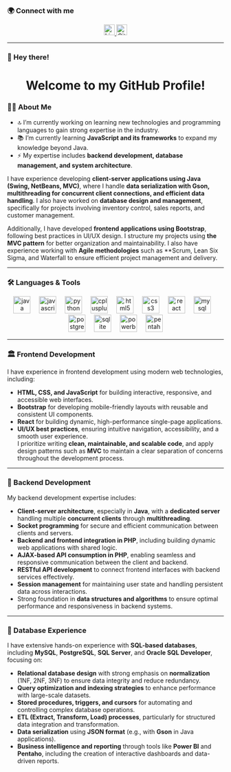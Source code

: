 ### 🌍 Connect with me  
<div align="center">  
<a href="https://www.linkedin.com/in/BrandonVM">
    <img src="https://img.shields.io/static/v1?message=LinkedIn&logo=linkedin&label=&color=0077B5&logoColor=white&style=for-the-badge" height="25" alt="LinkedIn" />  
  </a>  
  <a href="https://github.com/Vargas0421">  
    <img src="https://logos-world.net/wp-content/uploads/2020/11/GitHub-Logo.png" height="25" alt="GitHub" />  
  </a>  
</div>  
  
---  
  
### 👋 Hey there!  
<h1 align="center">Welcome to my GitHub Profile!</h1>  
  
### 👨‍💻 About Me  
- 🔝 I’m currently working on learning new technologies and programming languages to gain strong expertise in the industry.
- 📚 I’m currently learning **JavaScript and its frameworks** to expand my knowledge beyond Java.  
- ⚡ My expertise includes **backend development, database management, and system architecture**.  
  
I have experience developing **client-server applications using Java (Swing, NetBeans, MVC)**, where I handle **data serialization with Gson, multithreading for concurrent client connections, and efficient data handling**. I also have worked on **database design and management**, specifically for projects involving inventory control, sales reports, and customer management.  
  
Additionally, I have developed **frontend applications using Bootstrap**, following best practices in UI/UX design. I structure my projects using **the MVC pattern** for better organization and maintainability. I also have experience working with **Agile methodologies** such as **Scrum, Lean Six Sigma, and Waterfall to ensure efficient project management and delivery.  
  
---  
  
### 🛠 Languages & Tools  
<div align="center">  
  <img src="https://cdn.jsdelivr.net/gh/devicons/devicon/icons/java/java-original-wordmark.svg" height="40" alt="java logo"  />  
  <img width="12" />  
  <img src="https://cdn.jsdelivr.net/gh/devicons/devicon/icons/javascript/javascript-original.svg" height="40" alt="javascript logo"  />  
  <img width="12" />  
  <img src="https://cdn.jsdelivr.net/gh/devicons/devicon/icons/python/python-original-wordmark.svg" height="40" alt="python logo"  />  
  <img width="12" />  
  <img src="https://cdn.jsdelivr.net/gh/devicons/devicon/icons/cplusplus/cplusplus-original.svg" height="40" alt="cplusplus logo"  />  
  <img width="12" />  
  <img src="https://cdn.jsdelivr.net/gh/devicons/devicon/icons/html5/html5-original-wordmark.svg" height="40" alt="html5 logo"  />  
  <img width="12" />  
  <img src="https://cdn.jsdelivr.net/gh/devicons/devicon/icons/css3/css3-original-wordmark.svg" height="40" alt="css3 logo"  />  
  <img width="12" />  
  <img src="https://cdn.jsdelivr.net/gh/devicons/devicon/icons/react/react-original-wordmark.svg" height="40" alt="react logo"  />  
  <img width="12" />  
  <img src="https://cdn.jsdelivr.net/gh/devicons/devicon/icons/mysql/mysql-original-wordmark.svg" height="40" alt="mysql logo"  />  
  <img width="12" />  
  <img src="https://cdn.jsdelivr.net/gh/devicons/devicon/icons/postgresql/postgresql-original-wordmark.svg" height="40" alt="postgresql logo"  />  
  <img width="12" />  
  <img src="https://cdn.jsdelivr.net/gh/devicons/devicon/icons/sqlite/sqlite-original-wordmark.svg" height="40" alt="sqlite logo"  />  
  <img width="12" />  
  <img src="https://www.vectorlogo.zone/logos/microsoft_powerbi/microsoft_powerbi-icon.svg" height="40" alt="powerbi logo"  />  
  <img width="12" />  
  <img src="http://carletonsojourner.com/images/Pentaho_Logo.png" height="40" alt="pentaho logo"  />  
</div>  
  
---  
  

### 🏛 Frontend Development
I have experience in frontend development using modern web technologies, including:
- **HTML, CSS, and JavaScript** for building interactive, responsive, and accessible web interfaces.  
- **Bootstrap** for developing mobile-friendly layouts with reusable and consistent UI components.  
- **React** for building dynamic, high-performance single-page applications.  
- **UI/UX best practices**, ensuring intuitive navigation, accessibility, and a smooth user experience.  
I prioritize writing **clean, maintainable, and scalable code**, and apply design patterns such as **MVC** to maintain a clear separation of concerns throughout the development process.

---  
  
### 🏡 Backend Development
My backend development expertise includes:
- **Client-server architecture**, especially in **Java**, with a **dedicated server** handling multiple **concurrent clients** through **multithreading**.  
- **Socket programming** for secure and efficient communication between clients and servers.  
- **Backend and frontend integration in PHP**, including building dynamic web applications with shared logic.  
- **AJAX-based API consumption in PHP**, enabling seamless and responsive communication between the client and backend.  
- **RESTful API development** to connect frontend interfaces with backend services effectively.  
- **Session management** for maintaining user state and handling persistent data across interactions.  
- Strong foundation in **data structures and algorithms** to ensure optimal performance and responsiveness in backend systems.

---  
  
### 🌆 Database Experience
I have extensive hands-on experience with **SQL-based databases**, including **MySQL**, **PostgreSQL**, **SQL Server**, and **Oracle SQL Developer**, focusing on:
- **Relational database design** with strong emphasis on **normalization** (1NF, 2NF, 3NF) to ensure data integrity and reduce redundancy.  
- **Query optimization and indexing strategies** to enhance performance with large-scale datasets.  
- **Stored procedures, triggers, and cursors** for automating and controlling complex database operations.  
- **ETL (Extract, Transform, Load) processes**, particularly for structured data integration and transformation.  
- **Data serialization** using **JSON format** (e.g., with **Gson** in Java applications).  
- **Business intelligence and reporting** through tools like **Power BI** and **Pentaho**, including the creation of interactive dashboards and data-driven reports.


